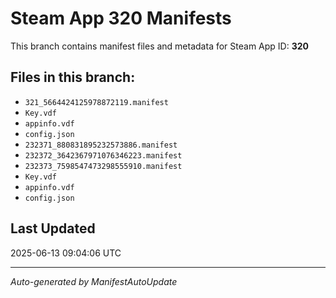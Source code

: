# Steam App 320 Manifests

This branch contains manifest files and metadata for Steam App ID: **320**

## Files in this branch:
- `321_5664424125978872119.manifest`
- `Key.vdf`
- `appinfo.vdf`
- `config.json`
- `232371_880831895232573886.manifest`
- `232372_3642367971076346223.manifest`
- `232373_7598547473298555910.manifest`
- `Key.vdf`
- `appinfo.vdf`
- `config.json`

## Last Updated
2025-06-13 09:04:06 UTC

---
*Auto-generated by ManifestAutoUpdate*
